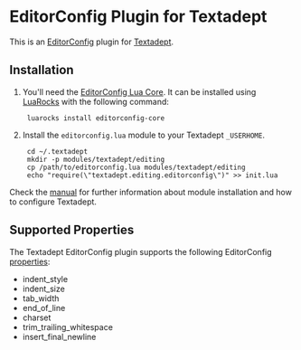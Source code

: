 # EditorConfig Plugin for Textadept

This is an [EditorConfig] plugin for [Textadept].

## Installation

1. You'll need the [EditorConfig Lua Core]. It can be installed using
[LuaRocks] with the following command:

        luarocks install editorconfig-core

2. Install the `editorconfig.lua` module to your Textadept `_USERHOME`.

        cd ~/.textadept
        mkdir -p modules/textadept/editing
        cp /path/to/editorconfig.lua modules/textadept/editing
        echo "require(\"textadept.editing.editorconfig\")" >> init.lua

Check the [manual] for further information about module installation and how
to configure Textadept.

## Supported Properties

The Textadept EditorConfig plugin supports the following EditorConfig
[properties]:

* indent_style
* indent_size
* tab_width
* end_of_line
* charset
* trim_trailing_whitespace
* insert_final_newline

[EditorConfig]: http://editorconfig.org
[EditorConfig Lua Core]: https://github.com/editorconfig/editorconfig-core-lua
[properties]: http://editorconfig.org/#supported-properties
[LuaRocks]: https://luarocks.org/
[Textadept]: https://foicica.com/textadept
[manual]: https://foicica.com/textadept/manual.html#Modules
